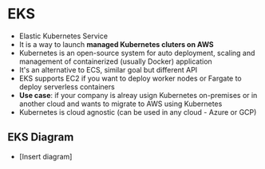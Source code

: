 # EKS

- Elastic Kubernetes Service
- It is a way to launch **managed Kubernetes cluters on AWS**
- Kubernetes is an open-source system for auto deployment, scaling and management of containerized (usually Docker) application
- It's an alternative to ECS, similar goal but different API
- EKS supports EC2 if you want to deploy worker nodes or Fargate to deploy serverless containers
- **Use case**: if your company is alreay usign Kubernetes on-premises or in another cloud and wants to migrate to AWS using Kubernetes
- Kubernetes is cloud agnostic (can be used in any cloud - Azure or GCP)

## EKS Diagram

- [Insert diagram]

